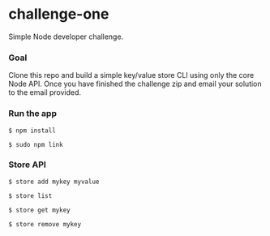 # challenge-one
Simple Node developer challenge.

### Goal
Clone this repo and build a simple key/value store CLI using only the core Node API. Once you have finished the challenge zip and email your solution to the email provided.

###  Run the app

`$ npm install`

`$ sudo npm link`


### Store API

`$ store add mykey myvalue`

`$ store list`

`$ store get mykey`

`$ store remove mykey`

